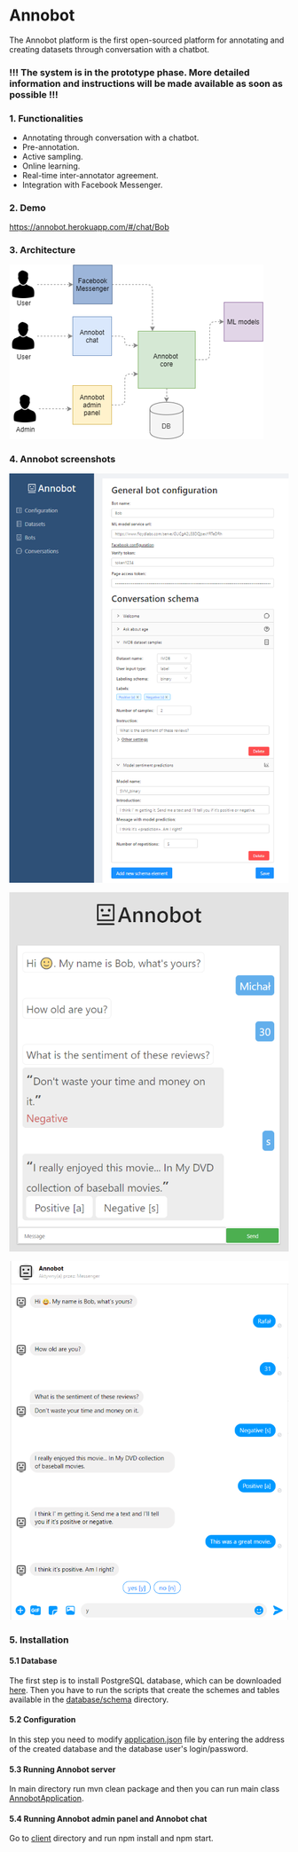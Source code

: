 # Annobot

The Annobot platform is the first open-sourced platform for annotating and creating datasets through conversation with a chatbot.

### !!! The system is in the prototype phase. More detailed information and instructions will be made available as soon as possible !!!

### 1. Functionalities

- Annotating through conversation with a chatbot.
- Pre-annotation.
- Active sampling.
- Online learning.
- Real-time inter-annotator agreement.
- Integration with Facebook Messenger.

### 2. Demo

https://annobot.herokuapp.com/#/chat/Bob

### 3. Architecture
![Annobot architecture](img/annobot_architecture.png)

### 4. Annobot screenshots
![Bot configuration](img/configuration.png)

![Annobot chat](img/annobot_chat.png)

![Facebbok Messenger](img/facebook.png)

### 5. Installation

#### 5.1 Database

The first step is to install PostgreSQL database, which can be downloaded [here](https://www.postgresql.org/download/). Then you have to run the scripts that create the schemes and tables available in the [database/schema](database/schema) directory.

#### 5.2 Configuration
In this step you need to modify [application.json](app-monolith/src/main/resources/application.yml) file by entering the address of the created database and the database user's login/password.

#### 5.3 Running Annobot server
In main directory run mvn clean package and then you can run main class [AnnobotApplication](app-monolith/src/main/java/com/annobot/AnnobotApplication.java).

#### 5.4 Running Annobot admin panel and Annobot chat
Go to [client](client) directory and run npm install and npm start.

